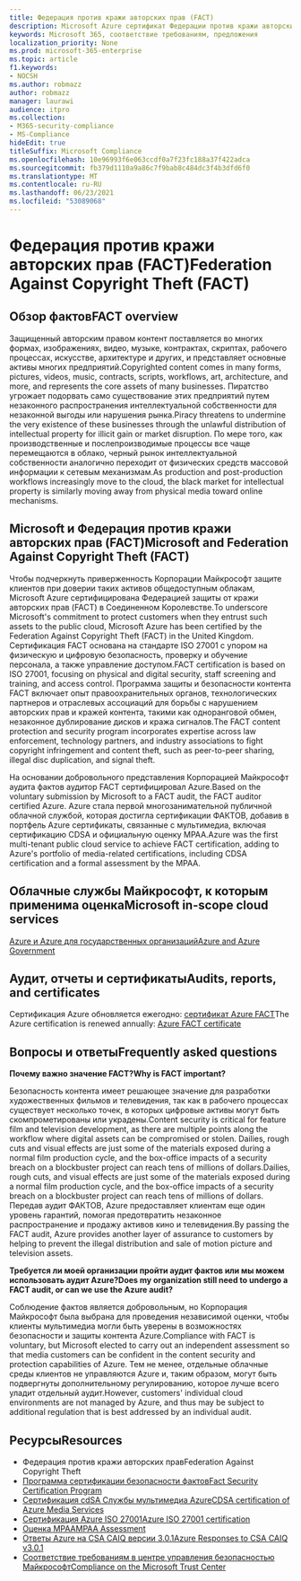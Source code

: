 ```yaml
---
title: Федерация против кражи авторских прав (FACT)
description: Microsoft Azure сертификат Федерации против кражи авторских прав в Великобритании.
keywords: Microsoft 365, соответствие требованиям, предложения
localization_priority: None
ms.prod: microsoft-365-enterprise
ms.topic: article
f1.keywords:
- NOCSH
ms.author: robmazz
author: robmazz
manager: laurawi
audience: itpro
ms.collection:
- M365-security-compliance
- MS-Compliance
hideEdit: true
titleSuffix: Microsoft Compliance
ms.openlocfilehash: 10e96993f6e063ccdf0a7f23fc188a37f422adca
ms.sourcegitcommit: fb379d1110a9a86c7f9bab8c484dc3f4b3dfd6f0
ms.translationtype: MT
ms.contentlocale: ru-RU
ms.lasthandoff: 06/23/2021
ms.locfileid: "53089068"
---
```

# <a name="federation-against-copyright-theft-fact"></a><span data-ttu-id="e91ae-104">Федерация против кражи авторских прав (FACT)</span><span class="sxs-lookup"><span data-stu-id="e91ae-104">Federation Against Copyright Theft (FACT)</span></span>

## <a name="fact-overview"></a><span data-ttu-id="e91ae-105">Обзор фактов</span><span class="sxs-lookup"><span data-stu-id="e91ae-105">FACT overview</span></span>

<span data-ttu-id="e91ae-106">Защищенный авторским правом контент поставляется во многих формах, изображениях, видео, музыке, контрактах, скриптах, рабочего процессах, искусстве, архитектуре и других, и представляет основные активы многих предприятий.</span><span class="sxs-lookup"><span data-stu-id="e91ae-106">Copyrighted content comes in many forms, pictures, videos, music, contracts, scripts, workflows, art, architecture, and more, and represents the core assets of many businesses.</span></span> <span data-ttu-id="e91ae-107">Пиратство угрожает подорвать само существование этих предприятий путем незаконного распространения интеллектуальной собственности для незаконной выгоды или нарушения рынка.</span><span class="sxs-lookup"><span data-stu-id="e91ae-107">Piracy threatens to undermine the very existence of these businesses through the unlawful distribution of intellectual property for illicit gain or market disruption.</span></span> <span data-ttu-id="e91ae-108">По мере того, как производственные и послепроизводимые процессы все чаще перемещаются в облако, черный рынок интеллектуальной собственности аналогично переходит от физических средств массовой информации к сетевым механизмам.</span><span class="sxs-lookup"><span data-stu-id="e91ae-108">As production and post-production workflows increasingly move to the cloud, the black market for intellectual property is similarly moving away from physical media toward online mechanisms.</span></span>

## <a name="microsoft-and-federation-against-copyright-theft-fact"></a><span data-ttu-id="e91ae-109">Microsoft и Федерация против кражи авторских прав (FACT)</span><span class="sxs-lookup"><span data-stu-id="e91ae-109">Microsoft and Federation Against Copyright Theft (FACT)</span></span>

<span data-ttu-id="e91ae-110">Чтобы подчеркнуть приверженность Корпорации Майкрософт защите клиентов при доверии таких активов общедоступным облакам, Microsoft Azure сертифицирована Федерацией защиты от кражи авторских прав (FACT) в Соединенном Королевстве.</span><span class="sxs-lookup"><span data-stu-id="e91ae-110">To underscore Microsoft's commitment to protect customers when they entrust such assets to the public cloud, Microsoft Azure has been certified by the Federation Against Copyright Theft (FACT) in the United Kingdom.</span></span> <span data-ttu-id="e91ae-111">Сертификация FACT основана на стандарте ISO 27001 с упором на физическую и цифровую безопасность, проверку и обучение персонала, а также управление доступом.</span><span class="sxs-lookup"><span data-stu-id="e91ae-111">FACT certification is based on ISO 27001, focusing on physical and digital security, staff screening and training, and access control.</span></span> <span data-ttu-id="e91ae-112">Программа защиты и безопасности контента FACT включает опыт правоохранительных органов, технологических партнеров и отраслевых ассоциаций для борьбы с нарушением авторских прав и кражей контента, такими как одноранговой обмен, незаконное дублирование дисков и кража сигналов.</span><span class="sxs-lookup"><span data-stu-id="e91ae-112">The FACT content protection and security program incorporates expertise across law enforcement, technology partners, and industry associations to fight copyright infringement and content theft, such as peer-to-peer sharing, illegal disc duplication, and signal theft.</span></span>

<span data-ttu-id="e91ae-113">На основании добровольного представления Корпорацией Майкрософт аудита фактов аудитор FACT сертифицировал Azure.</span><span class="sxs-lookup"><span data-stu-id="e91ae-113">Based on the voluntary submission by Microsoft to a FACT audit, the FACT auditor certified Azure.</span></span> <span data-ttu-id="e91ae-114">Azure стала первой многозанимательной публичной облачной службой, которая достигла сертификации ФАКТОВ, добавив в портфель Azure сертификаты, связанные с мультимедиа, включая сертификацию CDSA и официальную оценку MPAA.</span><span class="sxs-lookup"><span data-stu-id="e91ae-114">Azure was the first multi-tenant public cloud service to achieve FACT certification, adding to Azure's portfolio of media-related certifications, including CDSA certification and a formal assessment by the MPAA.</span></span>

## <a name="microsoft-in-scope-cloud-services"></a><span data-ttu-id="e91ae-115">Облачные службы Майкрософт, к которым применима оценка</span><span class="sxs-lookup"><span data-stu-id="e91ae-115">Microsoft in-scope cloud services</span></span>

[<span data-ttu-id="e91ae-116">Azure и Azure для государственных организаций</span><span class="sxs-lookup"><span data-stu-id="e91ae-116">Azure and Azure Government</span></span>](https://aka.ms/AzureCompliance)

## <a name="audits-reports-and-certificates"></a><span data-ttu-id="e91ae-117">Аудит, отчеты и сертификаты</span><span class="sxs-lookup"><span data-stu-id="e91ae-117">Audits, reports, and certificates</span></span>

<span data-ttu-id="e91ae-118">Сертификация Azure обновляется ежегодно: [сертификат Azure FACT](https://aka.ms/azurefactcert)</span><span class="sxs-lookup"><span data-stu-id="e91ae-118">The Azure certification is renewed annually: [Azure FACT certificate](https://aka.ms/azurefactcert)</span></span>

## <a name="frequently-asked-questions"></a><span data-ttu-id="e91ae-119">Вопросы и ответы</span><span class="sxs-lookup"><span data-stu-id="e91ae-119">Frequently asked questions</span></span>

<span data-ttu-id="e91ae-120">**Почему важно значение FACT?**</span><span class="sxs-lookup"><span data-stu-id="e91ae-120">**Why is FACT important?**</span></span>

<span data-ttu-id="e91ae-121">Безопасность контента имеет решающее значение для разработки художественных фильмов и телевидения, так как в рабочего процессах существует несколько точек, в которых цифровые активы могут быть скомпрометированы или украдены.</span><span class="sxs-lookup"><span data-stu-id="e91ae-121">Content security is critical for feature film and television development, as there are multiple points along the workflow where digital assets can be compromised or stolen.</span></span> <span data-ttu-id="e91ae-122">Dailies, rough cuts and visual effects are just some of the materials exposed during a normal film production cycle, and the box-office impacts of a security breach on a blockbuster project can reach tens of millions of dollars.</span><span class="sxs-lookup"><span data-stu-id="e91ae-122">Dailies, rough cuts, and visual effects are just some of the materials exposed during a normal film production cycle, and the box-office impacts of a security breach on a blockbuster project can reach tens of millions of dollars.</span></span> <span data-ttu-id="e91ae-123">Передав аудит ФАКТОВ, Azure предоставляет клиентам еще один уровень гарантий, помогая предотвратить незаконное распространение и продажу активов кино и телевидения.</span><span class="sxs-lookup"><span data-stu-id="e91ae-123">By passing the FACT audit, Azure provides another layer of assurance to customers by helping to prevent the illegal distribution and sale of motion picture and television assets.</span></span>

<span data-ttu-id="e91ae-124">**Требуется ли моей организации пройти аудит фактов или мы можем использовать аудит Azure?**</span><span class="sxs-lookup"><span data-stu-id="e91ae-124">**Does my organization still need to undergo a FACT audit, or can we use the Azure audit?**</span></span>

<span data-ttu-id="e91ae-125">Соблюдение фактов является добровольным, но Корпорация Майкрософт была выбрана для проведения независимой оценки, чтобы клиенты мультимедиа могли быть уверены в возможностях безопасности и защиты контента Azure.</span><span class="sxs-lookup"><span data-stu-id="e91ae-125">Compliance with FACT is voluntary, but Microsoft elected to carry out an independent assessment so that media customers can be confident in the content security and protection capabilities of Azure.</span></span> <span data-ttu-id="e91ae-126">Тем не менее, отдельные облачные среды клиентов не управляются Azure и, таким образом, могут быть подвергнуты дополнительному регулированию, которое лучше всего уладит отдельный аудит.</span><span class="sxs-lookup"><span data-stu-id="e91ae-126">However, customers' individual cloud environments are not managed by Azure, and thus may be subject to additional regulation that is best addressed by an individual audit.</span></span>

## <a name="resources"></a><span data-ttu-id="e91ae-127">Ресурсы</span><span class="sxs-lookup"><span data-stu-id="e91ae-127">Resources</span></span>

- <span data-ttu-id="e91ae-128">Федерация против кражи авторских прав</span><span class="sxs-lookup"><span data-stu-id="e91ae-128">Federation Against Copyright Theft</span></span>
- [<span data-ttu-id="e91ae-129">Программа сертификации безопасности фактов</span><span class="sxs-lookup"><span data-stu-id="e91ae-129">Fact Security Certification Program</span></span>](https://go.microsoft.com/fwlink/?linkid=2099508)
- [<span data-ttu-id="e91ae-130">Сертификация cdSA Службы мультимедиа Azure</span><span class="sxs-lookup"><span data-stu-id="e91ae-130">CDSA certification of Azure Media Services</span></span>](https://aka.ms/cdsa-cert)
- [<span data-ttu-id="e91ae-131">Сертификация Azure ISO 27001</span><span class="sxs-lookup"><span data-stu-id="e91ae-131">Azure ISO 27001 certification</span></span>](https://aka.ms/Azure-BSI-Cert)
- [<span data-ttu-id="e91ae-132">Оценка MPAA</span><span class="sxs-lookup"><span data-stu-id="e91ae-132">MPAA Assessment</span></span>](offering-mpaa.md)
- [<span data-ttu-id="e91ae-133">Ответы Azure на CSA CAIQ версии 3.0.1</span><span class="sxs-lookup"><span data-stu-id="e91ae-133">Azure Responses to CSA CAIQ v3.0.1</span></span>](https://aka.ms/csacaiqresponses)
- [<span data-ttu-id="e91ae-134">Соответствие требованиям в центре управления безопасностью Майкрософт</span><span class="sxs-lookup"><span data-stu-id="e91ae-134">Compliance on the Microsoft Trust Center</span></span>](https://www.microsoft.com/trust-center/compliance/compliance-overview)
